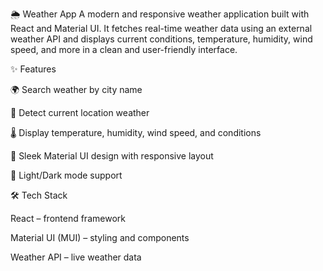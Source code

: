 🌦️ Weather App
A modern and responsive weather application built with React and Material UI.
It fetches real-time weather data using an external weather API and displays current conditions, temperature, humidity, wind speed, and more in a clean and user-friendly interface.

✨ Features

🌍 Search weather by city name

📍 Detect current location weather

🌡️ Display temperature, humidity, wind speed, and conditions

🎨 Sleek Material UI design with responsive layout

🌙 Light/Dark mode support

🛠️ Tech Stack

React – frontend framework

Material UI (MUI) – styling and components

Weather API – live weather data
